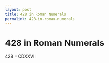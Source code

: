 ```yaml
---
layout: post
title: 428 in Roman Numerals
permalink: 428-in-roman-numerals
---
```


# 428 in Roman Numerals

428 = CDXXVIII
